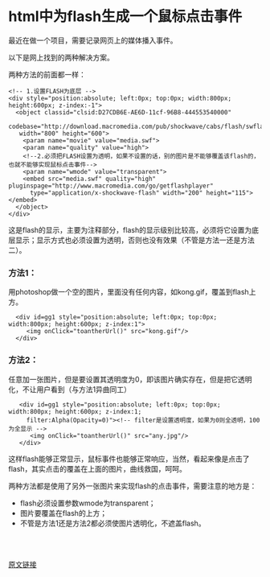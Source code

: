 # html中为flash生成一个鼠标点击事件

最近在做一个项目，需要记录网页上的媒体播入事件。

以下是网上找到的两种解决方案。

两种方法的前面都一样：
```
<!-- 1.设置FLASH为底层 -->
<div style="position:absolute; left:0px; top:0px; width:800px; height:600px; z-index:-1"> 
  <object classid="clsid:D27CDB6E-AE6D-11cf-96B8-444553540000" 
   codebase="http://download.macromedia.com/pub/shockwave/cabs/flash/swflash.cab#version=6,0,29,0" 
   width="800" height="600">
    <param name="movie" value="media.swf">
    <param name="quality" value="high">
    <!--2.必须把FLASH设置为透明，如果不设置的话，别的图片是不能够覆盖该flash的，也就不能够实现鼠标点击事件-->
    <param name="wmode" value="transparent"> 
    <embed src="media.swf" quality="high" pluginspage="http://www.macromedia.com/go/getflashplayer" 
      type="application/x-shockwave-flash" width="200" height="115"></embed>
  </object> 
</div>
``` 

这是flash的显示，主要为注释部分，flash的显示级别比较高，必须将它设置为底层显示；显示方式也必须设置为透明，否则也没有效果（不管是方法一还是方法二）。

### 方法1：
用photoshop做一个空的图片，里面没有任何内容，如kong.gif，覆盖到flash上方。
 ```
   <div id=gg1 style="position:absolute; left:0px; top:0px; width:800px; height:600px; z-index:1">
      <img onClick="toantherUrl()" src="kong.gif"/>
   </div>
```

### 方法2：
任意加一张图片，但是要设置其透明度为0，即该图片确实存在，但是把它透明化，不让用户看到（与方法1异曲同工）
```   
   <div id=gg1 style="position:absolute; left:0px; top:0px; width:800px; height:600px; z-index:1; 
     filter:Alpha(Opacity=0)"><!-- filter是设置透明度，如果为0则全透明，100为全显示 -->
      <img onClick="toantherUrl()" src="any.jpg"/>
   </div>
```   
这样flash能够正常显示，鼠标事件也能够正常响应，当然，看起来像是点击了flash，其实点击的覆盖在上面的图片，曲线救国，呵呵。

两种方法都是使用了另外一张图片来实现flash的点击事件，需要注意的地方是：
* flash必须设置参数wmode为transparent；
* 图片要覆盖在flash的上方；
* 不管是方法1还是方法2都必须使图片透明化，不遮盖flash。 

<br />
<br />

[原文链接](https://blog.csdn.net/slowlifes/article/details/7358735)
